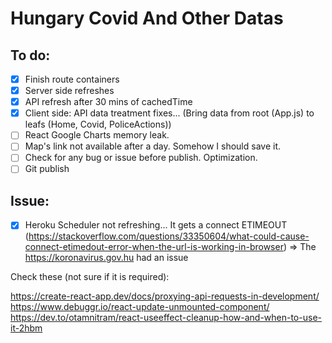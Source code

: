 # Hungary Covid And Other Datas

## To do:

* [x] Finish route containers
* [x] Server side refreshes
* [x] API refresh after 30 mins of cachedTime
* [x] Client side: API data treatment fixes... (Bring data from root (App.js) to leafs (Home, Covid, PoliceActions))
* [ ] React Google Charts memory leak.
* [ ] Map's link not available after a day. Somehow I should save it.
* [ ] Check for any bug or issue before publish. Optimization.
* [ ] Git publish

## Issue:

* [x] Heroku Scheduler not refreshing... It gets a connect ETIMEOUT (https://stackoverflow.com/questions/33350604/what-could-cause-connect-etimedout-error-when-the-url-is-working-in-browser) => The https://koronavirus.gov.hu had an issue

Check these (not sure if it is required):

https://create-react-app.dev/docs/proxying-api-requests-in-development/
https://www.debuggr.io/react-update-unmounted-component/
https://dev.to/otamnitram/react-useeffect-cleanup-how-and-when-to-use-it-2hbm